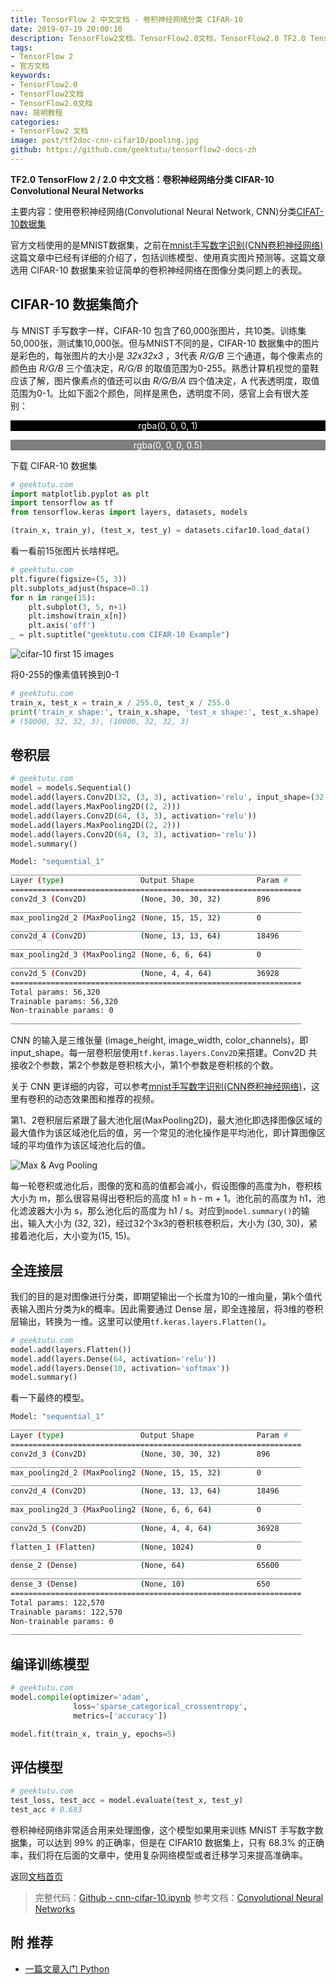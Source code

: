 ```yaml
---
title: TensorFlow 2 中文文档 - 卷积神经网络分类 CIFAR-10
date: 2019-07-19 20:00:10
description: TensorFlow2文档，TensorFlow2.0文档，TensorFlow2.0 TF2.0 TensorFlow 2 / 2.0 官方文档中文版，卷积神经网络(Convolutional Neural Networks, CNN)分类 CIFAR-10 。
tags:
- TensorFlow 2
- 官方文档
keywords:
- TensorFlow2.0
- TensorFlow2文档
- TensorFlow2.0文档
nav: 简明教程
categories:
- TensorFlow2 文档
image: post/tf2doc-cnn-cifar10/pooling.jpg
github: https://github.com/geektutu/tensorflow2-docs-zh
---
```


**TF2.0 TensorFlow 2 / 2.0 中文文档：卷积神经网络分类 CIFAR-10 Convolutional Neural Networks**

主要内容：使用卷积神经网络(Convolutional Neural Network, CNN)分类[CIFAT-10数据集](https://www.cs.toronto.edu/~kriz/cifar.html)

官方文档使用的是MNIST数据集，之前在[mnist手写数字识别(CNN卷积神经网络)](https://geektutu.com/post/tensorflow2-mnist-cnn.html)这篇文章中已经有详细的介绍了，包括训练模型、使用真实图片预测等。这篇文章选用 CIFAR-10 数据集来验证简单的卷积神经网络在图像分类问题上的表现。

## CIFAR-10 数据集简介

与 MNIST 手写数字一样，CIFAR-10 包含了60,000张图片，共10类。训练集50,000张，测试集10,000张。但与MNIST不同的是，CIFAR-10 数据集中的图片是彩色的，每张图片的大小是 _32x32x3_ ，3代表 _R/G/B_ 三个通道，每个像素点的颜色由 _R/G/B_ 三个值决定，_R/G/B_ 的取值范围为0-255。熟悉计算机视觉的童鞋应该了解，图片像素点的值还可以由 _R/G/B/A_ 四个值决定，A 代表透明度，取值范围为0-1。比如下面2个颜色，同样是黑色，透明度不同，感官上会有很大差别：

<p style="text-align:center;color:white;background-color:rgba(0,0,0,1);">rgba(0, 0, 0, 1)</p>
<p style="text-align:center;color:white;background-color:rgba(0,0,0,0.5);">rgba(0, 0, 0, 0.5)</p>

下载 CIFAR-10 数据集

```python
# geektutu.com
import matplotlib.pyplot as plt
import tensorflow as tf
from tensorflow.keras import layers, datasets, models

(train_x, train_y), (test_x, test_y) = datasets.cifar10.load_data()
```

看一看前15张图片长啥样吧。

```python
# geektutu.com
plt.figure(figsize=(5, 3))
plt.subplots_adjust(hspace=0.1)
for n in range(15):
    plt.subplot(3, 5, n+1)
    plt.imshow(train_x[n])
    plt.axis('off')
_ = plt.suptitle("geektutu.com CIFAR-10 Example")
```

![cifar-10 first 15 images](tf2doc-cnn-cifar10/cifar10-eg.jpg)

将0-255的像素值转换到0-1

```python
# geektutu.com
train_x, test_x = train_x / 255.0, test_x / 255.0
print('train_x shape:', train_x.shape, 'test_x shape:', test_x.shape)
# (50000, 32, 32, 3), (10000, 32, 32, 3)
```

## 卷积层

```python
# geektutu.com
model = models.Sequential()
model.add(layers.Conv2D(32, (3, 3), activation='relu', input_shape=(32, 32, 3)))
model.add(layers.MaxPooling2D((2, 2)))
model.add(layers.Conv2D(64, (3, 3), activation='relu'))
model.add(layers.MaxPooling2D((2, 2)))
model.add(layers.Conv2D(64, (3, 3), activation='relu'))
model.summary()
```

```bash
Model: "sequential_1"
_________________________________________________________________
Layer (type)                 Output Shape              Param #   
=================================================================
conv2d_3 (Conv2D)            (None, 30, 30, 32)        896       
_________________________________________________________________
max_pooling2d_2 (MaxPooling2 (None, 15, 15, 32)        0         
_________________________________________________________________
conv2d_4 (Conv2D)            (None, 13, 13, 64)        18496     
_________________________________________________________________
max_pooling2d_3 (MaxPooling2 (None, 6, 6, 64)          0         
_________________________________________________________________
conv2d_5 (Conv2D)            (None, 4, 4, 64)          36928     
=================================================================
Total params: 56,320
Trainable params: 56,320
Non-trainable params: 0
_________________________________________________________________
```

CNN 的输入是三维张量 (image_height, image_width, color_channels)，即 input_shape。每一层卷积层使用`tf.keras.layers.Conv2D`来搭建。Conv2D 共接收2个参数，第2个参数是卷积核大小，第1个参数是卷积核的个数。

关于 CNN 更详细的内容，可以参考[mnist手写数字识别(CNN卷积神经网络)](https://geektutu.com/post/tensorflow2-mnist-cnn.html)，这里有卷积的动态效果图和推荐的视频。

第1、2卷积层后紧跟了最大池化层(MaxPooling2D)，最大池化即选择图像区域的最大值作为该区域池化后的值，另一个常见的池化操作是平均池化，即计算图像区域的平均值作为该区域池化后的值。

![Max & Avg Pooling](tf2doc-cnn-cifar10/pooling.jpg)

每一轮卷积或池化后，图像的宽和高的值都会减小，假设图像的高度为h，卷积核大小为 m，那么很容易得出卷积后的高度 h1 = h - m + 1。池化前的高度为 h1，池化滤波器大小为 s，那么池化后的高度为 h1 / s。对应到`model.summary()`的输出，输入大小为 (32, 32)，经过32个3x3的卷积核卷积后，大小为 (30, 30)，紧接着池化后，大小变为(15, 15)。

## 全连接层

我们的目的是对图像进行分类，即期望输出一个长度为10的一维向量，第k个值代表输入图片分类为k的概率。因此需要通过 Dense 层，即全连接层，将3维的卷积层输出，转换为一维。这里可以使用`tf.keras.layers.Flatten()`。

```python
# geektutu.com
model.add(layers.Flatten())
model.add(layers.Dense(64, activation='relu'))
model.add(layers.Dense(10, activation='softmax'))
model.summary()
```

看一下最终的模型。

```bash
Model: "sequential_1"
_________________________________________________________________
Layer (type)                 Output Shape              Param #   
=================================================================
conv2d_3 (Conv2D)            (None, 30, 30, 32)        896       
_________________________________________________________________
max_pooling2d_2 (MaxPooling2 (None, 15, 15, 32)        0         
_________________________________________________________________
conv2d_4 (Conv2D)            (None, 13, 13, 64)        18496     
_________________________________________________________________
max_pooling2d_3 (MaxPooling2 (None, 6, 6, 64)          0         
_________________________________________________________________
conv2d_5 (Conv2D)            (None, 4, 4, 64)          36928     
_________________________________________________________________
flatten_1 (Flatten)          (None, 1024)              0         
_________________________________________________________________
dense_2 (Dense)              (None, 64)                65600     
_________________________________________________________________
dense_3 (Dense)              (None, 10)                650       
=================================================================
Total params: 122,570
Trainable params: 122,570
Non-trainable params: 0
_________________________________________________________________
```

## 编译训练模型

```python
# geektutu.com
model.compile(optimizer='adam',
              loss='sparse_categorical_crossentropy',
              metrics=['accuracy'])

model.fit(train_x, train_y, epochs=5)
```

## 评估模型

```python
# geektutu.com
test_loss, test_acc = model.evaluate(test_x, test_y)
test_acc # 0.683
```

卷积神经网络非常适合用来处理图像，这个模型如果用来训练 MNIST 手写数字数据集，可以达到 99% 的正确率，但是在 CIFAR10 数据集上，只有 68.3% 的正确率，我们将在后面的文章中，使用复杂网络模型或者迁移学习来提高准确率。

返回[文档首页](https://geektutu.com/post/tf2doc.html)

> 完整代码：[Github - cnn-cifar-10.ipynb](https://github.com/geektutu/tensorflow2-docs-zh/tree/master/code)
> 参考文档：[Convolutional Neural Networks](https://www.tensorflow.org/beta/tutorials/images/intro_to_cnns)

## 附 推荐

- [一篇文章入门 Python](https://geektutu.com/post/quick-python.html)